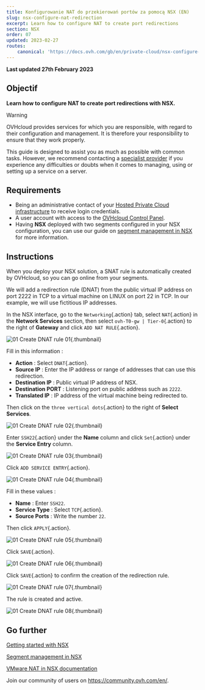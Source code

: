 ```yaml
---
title: Konfigurowanie NAT do przekierowań portów za pomocą NSX (EN)
slug: nsx-configure-nat-redirection
excerpt: Learn how to configure NAT to create port redirections
section: NSX
order: 07
updated: 2023-02-27
routes:
    canonical: 'https://docs.ovh.com/gb/en/private-cloud/nsx-configure-nat-redirection/'
---
```


**Last updated 27th February 2023**

## Objectif

**Learn how to configure NAT to create port redirections with NSX.**

> [!warning]
> OVHcloud provides services for which you are responsible, with regard to their configuration and management. It is therefore your responsibility to ensure that they work properly.
>
> This guide is designed to assist you as much as possible with common tasks. However, we recommend contacting a [specialist provider](https://partner.ovhcloud.com/pl/directory/) if you experience any difficulties or doubts when it comes to managing, using or setting up a service on a server.
>

## Requirements

- Being an administrative contact of your [Hosted Private Cloud infrastructure](https://www.ovhcloud.com/pl/enterprise/products/hosted-private-cloud/) to receive login credentials.
- A user account with access to the [OVHcloud Control Panel](https://www.ovh.com/auth/?action=gotomanager&from=https://www.ovh.pl/&ovhSubsidiary=pl).
- Having **NSX** deployed with two segments configured in your NSX configuration, you can use our guide on [segment management in NSX](https://docs.ovh.com/pl/private-cloud/nsx-segment-management/) for more information.

## Instructions

When you deploy your NSX solution, a SNAT rule is automatically created by OVHcloud, so you can go online from your segments.

We will add a redirection rule (DNAT) from the public virtual IP address on port 2222 in TCP to a virtual machine on LINUX on port 22 in TCP. In our example, we will use fictitious IP addresses.

In the NSX interface, go to the `Networking`{.action} tab, select `NAT`{.action} in the **Network Services** section, then select `ovh-T0-gw | Tier-0`{.action} to the right of **Gateway** and click `ADD NAT RULE`{.action}.

![01 Create DNAT rule 01](images/01-create-dnat-rules01.png){.thumbnail}

Fill in this information :

- **Action** : Select `DNAT`{.action}.
- **Source IP** : Enter the IP address or range of addresses that can use this redirection.
- **Destination IP** : Public virtual IP address of NSX.
- **Destination PORT** : Listening port on public address such as `2222`.
- **Translated IP** : IP address of the virtual machine being redirected to.

Then click on the `three vertical dots`{.action} to the right of **Select Services**.

![01 Create DNAT rule 02](images/01-create-dnat-rules02.png){.thumbnail}

Enter `SSH22`{.action} under the **Name** column and click `Set`{.action} under the **Service Entry** column.

![01 Create DNAT rule 03](images/01-create-dnat-rules03.png){.thumbnail}

Click `ADD SERVICE ENTRY`{.action}.

![01 Create DNAT rule 04](images/01-create-dnat-rules04.png){.thumbnail}

Fill in these values :

- **Name** : Enter `SSH22`.
- **Service Type** : Select `TCP`{.action}.
- **Source Ports** : Write the number `22`.

Then click `APPLY`{.action}.

![01 Create DNAT rule 05](images/01-create-dnat-rules05.png){.thumbnail}

Click `SAVE`{.action}.

![01 Create DNAT rule 06](images/01-create-dnat-rules06.png){.thumbnail}

Click `SAVE`{.action} to confirm the creation of the redirection rule.

![01 Create DNAT rule 07](images/01-create-dnat-rules07.png){.thumbnail}

The rule is created and active.

![01 Create DNAT rule 08](images/01-create-dnat-rules08.png){.thumbnail}

## Go further <a name="gofurther"></a>

[Getting started with NSX](https://docs.ovh.com/pl/private-cloud/nsx-first-steps/)

[Segment management in NSX](https://docs.ovh.com/pl/private-cloud/nsx-segment-management/)

[VMware NAT in NSX documentation](https://docs.vmware.com/en/VMware-NSX-T-Data-Center/3.2/administration/GUID-7AD2C384-4303-4D6C-A44A-DEF45AA18A92.html)

Join our community of users on <https://community.ovh.com/en/>.
